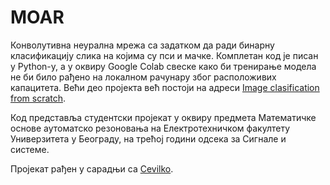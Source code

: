 # MOAR

Конволутивна неурална мрежа са задатком да ради бинарну класификацију слика на којима су пси и мачке. Комплетан код је писан у Python-у, а у оквиру Google Colab свеске како би тренирање модела не би било рађено на локалном рачунару због расположивих капацитета. Већи део пројекта већ постоји на адреси [Image clasification from scratch](https://keras.io/examples/vision/image_classification_from_scratch).

Код представља студентски пројекат у оквиру предмета Математичке основе аутоматско резоновања на Електротехничком факултету Универзитета у Београду, на трећој години одсека за Сигнале и системе.

Пројекат рађен у сарадњи са [Cevilko](https://github.com/Cevilko).
